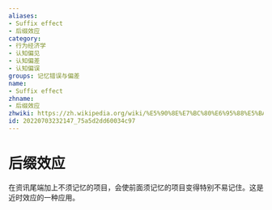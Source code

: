 ```yaml
---
aliases:
- Suffix effect
- 后缀效应
category:
- 行为经济学
- 认知偏见
- 认知偏差
- 认知偏误
groups: 记忆错误与偏差
name:
- Suffix effect
zhname:
- 后缀效应
zhwiki: https://zh.wikipedia.org/wiki/%E5%90%8E%E7%BC%80%E6%95%88%E5%BA%94
id: 20220703232147_75a5d2dd60034c97
---
```


# 后缀效应

在资讯尾端加上不须记忆的项目，会使前面须记忆的项目变得特别不易记住。这是近时效应的一种应用。

